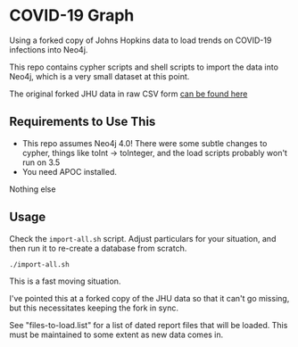 # COVID-19 Graph

Using a forked copy of Johns Hopkins data to load trends on COVID-19 infections into Neo4j.

This repo contains cypher scripts and shell scripts to import the data into Neo4j, which is a very
small dataset at this point.

The original forked JHU data in raw CSV form [can be found here](https://github.com/moxious/COVID-19/)

## Requirements to Use This

* This repo assumes Neo4j 4.0!  There were some subtle changes to cypher, things like toInt -> toInteger,
and the load scripts probably won't run on 3.5
* You need APOC installed.

Nothing else

## Usage

Check the `import-all.sh` script.  Adjust particulars for your situation, and then run it to re-create a database
from scratch.

```
./import-all.sh
```

This is a fast moving situation.  

I've pointed this at a forked copy of the JHU data so that it can't go missing,
but this necessitates keeping the fork in sync.

See "files-to-load.list" for a list of dated report files that will be loaded.  This must
be maintained to some extent as new data comes in.




